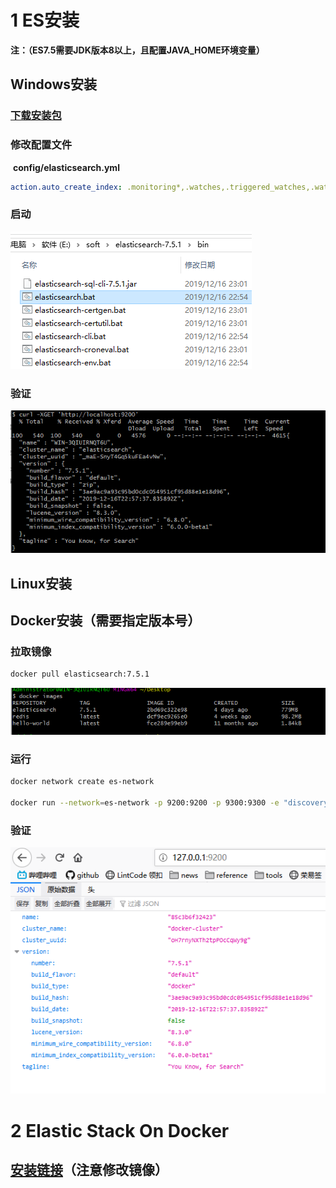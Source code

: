 # 1 ES安装

**注：（ES7.5需要JDK版本8以上，且配置JAVA_HOME环境变量）**

## Windows安装

### [下载安装包](https://www.elastic.co/cn/downloads/elasticsearch)

### 修改配置文件

​	**config/elasticsearch.yml**

```yaml
action.auto_create_index: .monitoring*,.watches,.triggered_watches,.watcher-history*,.ml*
```



### 启动

 ![image-20191221200535649](images\es-start-win.png)

### 验证

![image-20191221200744557](images\es-validate-win.png)

### 	

## Linux安装

## Docker安装（需要指定版本号）

### 拉取镜像

```sh
docker pull elasticsearch:7.5.1
```

![image-20191221213708633](images\es-docker-image.png)

### 运行

```sh
docker network create es-network

docker run --network=es-network -p 9200:9200 -p 9300:9300 -e "discovery.type=single-node" --name es elasticsearch:7.5.1
```

### 验证

![](images\es-docker-validate.png)

# 2 Elastic Stack On Docker

## [安装链接](https://www.elastic.co/guide/en/elastic-stack-get-started/current/get-started-docker.html)（注意修改镜像）

